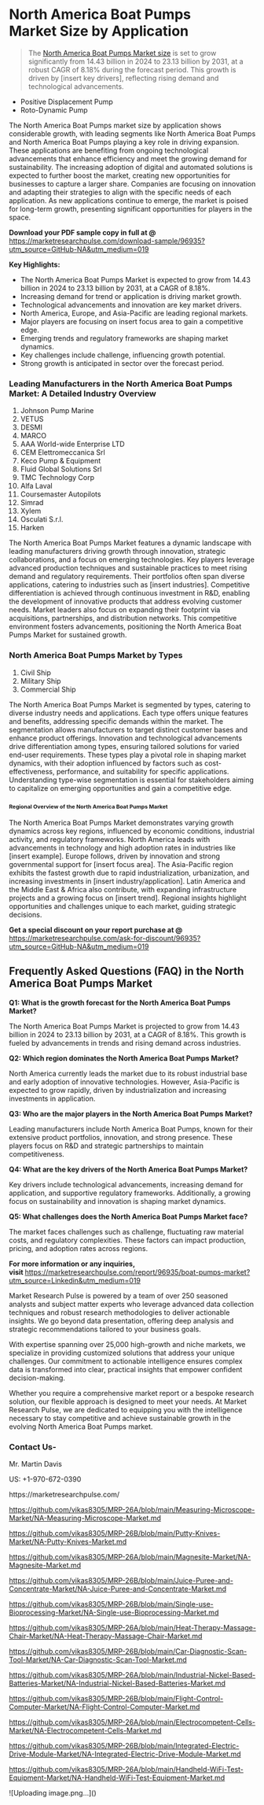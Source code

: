 
<h1>North America Boat Pumps Market&nbsp;Size by Application</h1><blockquote><p>The <a href="https://marketresearchpulse.com/download-sample/96935?utm_source=GitHub-NA&amp;utm_medium=019">North America Boat Pumps Market size</a> is set to grow significantly from 14.43 billion in 2024 to 23.13 billion by 2031, at a robust CAGR of 8.18% during the forecast period. This growth is driven by [insert key drivers], reflecting rising demand and technological advancements.</p></blockquote><ul><li>Positive Displacement Pump<li> Roto-Dynamic Pump</li></ul><p>The North America Boat Pumps market size by application shows considerable growth, with leading segments like North America Boat Pumps and North America Boat Pumps playing a key role in driving expansion. These applications are benefiting from ongoing technological advancements that enhance efficiency and meet the growing demand for sustainability. The increasing adoption of digital and automated solutions is expected to further boost the market, creating new opportunities for businesses to capture a larger share. Companies are focusing on innovation and adapting their strategies to align with the specific needs of each application. As new applications continue to emerge, the market is poised for long-term growth, presenting significant opportunities for players in the space.</p><p><strong>Download your PDF sample copy in full at @ </strong><a href="https://marketresearchpulse.com/download-sample/96935?utm_source=GitHub-NA&amp;utm_medium=019">https://marketresearchpulse.com/download-sample/96935?utm_source=GitHub-NA&amp;utm_medium=019</a></p><p><strong>Key Highlights: </strong></p><ul><li>The North America Boat Pumps Market is expected to grow from 14.43 billion in 2024 to 23.13 billion by 2031, at a CAGR of 8.18%.</li><li>Increasing demand for trend or application is driving market growth.</li><li>Technological advancements and innovation are key market drivers.</li><li>North America, Europe, and Asia-Pacific are leading regional markets.</li><li>Major players are focusing on insert focus area to gain a competitive edge.</li><li>Emerging trends and regulatory frameworks are shaping market dynamics.</li><li>Key challenges include challenge, influencing growth potential.</li><li>Strong growth is anticipated in sector over the forecast period.</li></ul><h3>Leading Manufacturers in the North America Boat Pumps Market: A Detailed Industry Overview</h3><ol><li>Johnson Pump Marine</li><li>VETUS</li><li>DESMI</li><li>MARCO</li><li>AAA World-wide Enterprise LTD</li><li>CEM Elettromeccanica Srl</li><li>Keco Pump & Equipment</li><li>Fluid Global Solutions Srl</li><li>TMC Technology Corp</li><li>Alfa Laval</li><li>Coursemaster Autopilots</li><li>Simrad</li><li>Xylem</li><li>Osculati S.r.l.</li><li>Harken</li></ol><div class="flex max-w-full flex-col flex-grow"><div class="min-h-8 text-message flex w-full flex-col items-end gap-2 whitespace-normal break-words [.text-message+&amp;]:mt-5" dir="auto" data-message-author-role="assistant" data-message-id="fd8432e4-4910-450d-b182-61b7bfb0a01f" data-message-model-slug="gpt-4o"><div class="flex w-full flex-col gap-1 empty:hidden first:pt-[3px]"><div class="markdown prose w-full break-words dark:prose-invert light"><p>The North America Boat Pumps Market features a dynamic landscape with leading manufacturers driving growth through innovation, strategic collaborations, and a focus on emerging technologies. Key players leverage advanced production techniques and sustainable practices to meet rising demand and regulatory requirements. Their portfolios often span diverse applications, catering to industries such as [insert industries]. Competitive differentiation is achieved through continuous investment in R&amp;D, enabling the development of innovative products that address evolving customer needs. Market leaders also focus on expanding their footprint via acquisitions, partnerships, and distribution networks. This competitive environment fosters advancements, positioning the North America Boat Pumps Market for sustained growth.</p></div></div></div></div><h3>North America Boat Pumps Market by Types</h3><ol><li>Civil Ship<li> Military Ship<li> Commercial Ship</li></ol><div class="flex max-w-full flex-col flex-grow"><div class="min-h-8 text-message flex w-full flex-col items-end gap-2 whitespace-normal break-words [.text-message+&amp;]:mt-5" dir="auto" data-message-author-role="assistant" data-message-id="084470be-0bb7-4664-bddf-5156b4f41249" data-message-model-slug="gpt-4o-mini"><div class="flex w-full flex-col gap-1 empty:hidden first:pt-[3px]"><div class="markdown prose w-full break-words dark:prose-invert light"><p>The North America Boat Pumps Market is segmented by types, catering to diverse industry needs and applications. Each type offers unique features and benefits, addressing specific demands within the market. The segmentation allows manufacturers to target distinct customer bases and enhance product offerings. Innovation and technological advancements drive differentiation among types, ensuring tailored solutions for varied end-user requirements. These types play a pivotal role in shaping market dynamics, with their adoption influenced by factors such as cost-effectiveness, performance, and suitability for specific applications. Understanding type-wise segmentation is essential for stakeholders aiming to capitalize on emerging opportunities and gain a competitive edge.</p></div></div></div></div><h3><span style="font-size: 11px;">Regional Overview of the North America Boat Pumps Market</span></h3><div class="flex max-w-full flex-col flex-grow"><div class="min-h-8 text-message flex w-full flex-col items-end gap-2 whitespace-normal break-words [.text-message+&amp;]:mt-5" dir="auto" data-message-author-role="assistant" data-message-id="e9038762-ce64-4e30-91c9-9bd413514231" data-message-model-slug="gpt-4o-mini"><div class="flex w-full flex-col gap-1 empty:hidden first:pt-[3px]"><div class="markdown prose w-full break-words dark:prose-invert light"><p>The North America Boat Pumps Market demonstrates varying growth dynamics across key regions, influenced by economic conditions, industrial activity, and regulatory frameworks. North America leads with advancements in technology and high adoption rates in industries like [insert example]. Europe follows, driven by innovation and strong governmental support for [insert focus area]. The Asia-Pacific region exhibits the fastest growth due to rapid industrialization, urbanization, and increasing investments in [insert industry/application]. Latin America and the Middle East &amp; Africa also contribute, with expanding infrastructure projects and a growing focus on [insert trend]. Regional insights highlight opportunities and challenges unique to each market, guiding strategic decisions.</p></div></div></div></div><p><strong>Get a special discount on your report purchase at @ </strong><a href="https://marketresearchpulse.com/ask-for-discount/96935?utm_source=GitHub-NA&amp;utm_medium=019">https://marketresearchpulse.com/ask-for-discount/96935?utm_source=GitHub-NA&amp;utm_medium=019</a></p><h2>Frequently Asked Questions (FAQ) in the North America Boat Pumps Market</h2><p><strong>Q1: What is the growth forecast for the North America Boat Pumps Market?</strong></p><p>The North America Boat Pumps Market is projected to grow from 14.43 billion in 2024 to 23.13 billion by 2031, at a CAGR of 8.18%. This growth is fueled by advancements in trends and rising demand across industries.</p><p><strong>Q2: Which region dominates the North America Boat Pumps Market?</strong></p><p>North America currently leads the market due to its robust industrial base and early adoption of innovative technologies. However, Asia-Pacific is expected to grow rapidly, driven by industrialization and increasing investments in application.</p><p><strong>Q3: Who are the major players in the North America Boat Pumps Market?</strong></p><p>Leading manufacturers include North America Boat Pumps, known for their extensive product portfolios, innovation, and strong presence. These players focus on R&amp;D and strategic partnerships to maintain competitiveness.</p><p><strong>Q4: What are the key drivers of the North America Boat Pumps Market?</strong></p><p>Key drivers include technological advancements, increasing demand for application, and supportive regulatory frameworks. Additionally, a growing focus on sustainability and innovation is shaping market dynamics.</p><p><strong>Q5: What challenges does the North America Boat Pumps Market face?</strong></p><p>The market faces challenges such as challenge, fluctuating raw material costs, and regulatory complexities. These factors can impact production, pricing, and adoption rates across regions.</p><p><strong>For more information or any inquiries, visit&nbsp;</strong><a href="https://marketresearchpulse.com/report/96935/boat-pumps-market?utm_source=Linkedin&utm_medium=019">https://marketresearchpulse.com/report/96935/boat-pumps-market?utm_source=Linkedin&utm_medium=019</a></p><p>Market Research Pulse is powered by a team of over 250 seasoned analysts and subject matter experts who leverage advanced data collection techniques and robust research methodologies to deliver actionable insights. We go beyond data presentation, offering deep analysis and strategic recommendations tailored to your business goals.</p><p>With expertise spanning over 25,000 high-growth and niche markets, we specialize in providing customized solutions that address your unique challenges. Our commitment to actionable intelligence ensures complex data is transformed into clear, practical insights that empower confident decision-making.</p><p>Whether you require a comprehensive market report or a bespoke research solution, our flexible approach is designed to meet your needs. At Market Research Pulse, we are dedicated to equipping you with the intelligence necessary to stay competitive and achieve sustainable growth in the evolving North America Boat Pumps market.</p><h3><strong>Contact Us-</strong></h3><p>Mr. Martin Davis</p><p>US: +1-970-672-0390</p><p>https://marketresearchpulse.com/</p><p><a href="https://github.com/vikas8305/MRP-26A/blob/main/Measuring-Microscope-Market/NA-Measuring-Microscope-Market.md">https://github.com/vikas8305/MRP-26A/blob/main/Measuring-Microscope-Market/NA-Measuring-Microscope-Market.md</a></p><p><a href="https://github.com/vikas8305/MRP-26B/blob/main/Putty-Knives-Market/NA-Putty-Knives-Market.md">https://github.com/vikas8305/MRP-26B/blob/main/Putty-Knives-Market/NA-Putty-Knives-Market.md</a></p><p><a href="https://github.com/vikas8305/MRP-26A/blob/main/Magnesite-Market/NA-Magnesite-Market.md">https://github.com/vikas8305/MRP-26A/blob/main/Magnesite-Market/NA-Magnesite-Market.md</a></p><p><a href="https://github.com/vikas8305/MRP-26B/blob/main/Juice-Puree-and-Concentrate-Market/NA-Juice-Puree-and-Concentrate-Market.md">https://github.com/vikas8305/MRP-26B/blob/main/Juice-Puree-and-Concentrate-Market/NA-Juice-Puree-and-Concentrate-Market.md</a></p><p><a href="https://github.com/vikas8305/MRP-26B/blob/main/Single-use-Bioprocessing-Market/NA-Single-use-Bioprocessing-Market.md">https://github.com/vikas8305/MRP-26B/blob/main/Single-use-Bioprocessing-Market/NA-Single-use-Bioprocessing-Market.md</a></p><p><a href="https://github.com/vikas8305/MRP-26A/blob/main/Heat-Therapy-Massage-Chair-Market/NA-Heat-Therapy-Massage-Chair-Market.md">https://github.com/vikas8305/MRP-26A/blob/main/Heat-Therapy-Massage-Chair-Market/NA-Heat-Therapy-Massage-Chair-Market.md</a></p><p><a href="https://github.com/vikas8305/MRP-26B/blob/main/Car-Diagnostic-Scan-Tool-Market/NA-Car-Diagnostic-Scan-Tool-Market.md">https://github.com/vikas8305/MRP-26B/blob/main/Car-Diagnostic-Scan-Tool-Market/NA-Car-Diagnostic-Scan-Tool-Market.md</a></p><p><a href="https://github.com/vikas8305/MRP-26A/blob/main/Industrial-Nickel-Based-Batteries-Market/NA-Industrial-Nickel-Based-Batteries-Market.md">https://github.com/vikas8305/MRP-26A/blob/main/Industrial-Nickel-Based-Batteries-Market/NA-Industrial-Nickel-Based-Batteries-Market.md</a></p><p><a href="https://github.com/vikas8305/MRP-26B/blob/main/Flight-Control-Computer-Market/NA-Flight-Control-Computer-Market.md">https://github.com/vikas8305/MRP-26B/blob/main/Flight-Control-Computer-Market/NA-Flight-Control-Computer-Market.md</a></p><p><a href="https://github.com/vikas8305/MRP-26A/blob/main/Electrocompetent-Cells-Market/NA-Electrocompetent-Cells-Market.md">https://github.com/vikas8305/MRP-26A/blob/main/Electrocompetent-Cells-Market/NA-Electrocompetent-Cells-Market.md</a></p><p><a href="https://github.com/vikas8305/MRP-26B/blob/main/Integrated-Electric-Drive-Module-Market/NA-Integrated-Electric-Drive-Module-Market.md">https://github.com/vikas8305/MRP-26B/blob/main/Integrated-Electric-Drive-Module-Market/NA-Integrated-Electric-Drive-Module-Market.md</a></p><p><a href="https://github.com/vikas8305/MRP-26A/blob/main/Handheld-WiFi-Test-Equipment-Market/NA-Handheld-WiFi-Test-Equipment-Market.md">https://github.com/vikas8305/MRP-26A/blob/main/Handheld-WiFi-Test-Equipment-Market/NA-Handheld-WiFi-Test-Equipment-Market.md</a></p>
![Uploading image.png…]()
